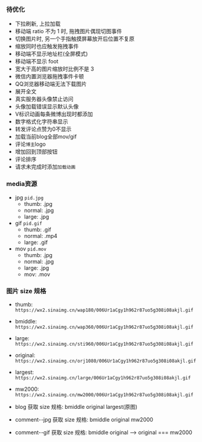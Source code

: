 ### 待优化

* 下拉刷新, 上拉加载
* 移动端 ratio 不为 1 时, 拖拽图片偶现切图事件
* 切换图片时, 另一个手指触摸屏幕放开后位置不复原
* 缩放同时也应触发拖拽事件
* 移动端不显示地址栏(全屏模式)
* 移动端不显示 foot
* 宽大于高的图片缩放时比例不是 3
* 微信内置浏览器拖拽事件卡顿
* QQ浏览器移动端无法下载图片
* 展开全文
* 真实服务器头像禁止访问
* 头像加载错误显示默认头像
* V标识动画每条微博出现时都添加
* 数字格式化字符串显示
* 转发评论点赞为0不显示
* 加载当前blog全部mov/gif
* 评论`博主`logo
* 增加回到顶部按钮
* 评论排序
* 请求未完成时添加`加载动画`

### media资源

* jpg `pid.jpg`
  + thumb: .jpg
  + normal: .jpg
  + large: .jpg
* gif `pid.gif`
  + thumb: .gif
  + normal: .mp4
  + large: .gif
* mov `pid.mov`
  + thumb: .jpg
  + normal: .jpg
  + large: .jpg
  + mov: .mov

### 图片 size 规格

* thumb: `https://wx2.sinaimg.cn/wap180/006Ur1aCgy1h962r87uo5g308i08akjl.gif`
* bmiddle: `https://wx2.sinaimg.cn/wap360/006Ur1aCgy1h962r87uo5g308i08akjl.gif`
* large: `https://wx2.sinaimg.cn/sti960/006Ur1aCgy1h962r87uo5g308i08akjl.gif`
* original: `https://wx2.sinaimg.cn/orj1080/006Ur1aCgy1h962r87uo5g308i08akjl.gif`
* largest: `https://wx2.sinaimg.cn/large/006Ur1aCgy1h962r87uo5g308i08akjl.gif`
* mw2000: `https://wx2.sinaimg.cn/mw2000/006Ur1aCgy1h962r87uo5g308i08akjl.gif`

* blog 获取 size 规格: bmiddle original largest(原图)
* comment--jpg 获取 size 规格: bmiddle original mw2000
* comment--gif 获取 size 规格: bmiddle original  -->  original === mw2000
